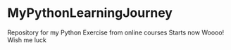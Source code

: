 # MyPythonLearningJourney
Repository for my Python Exercise from online courses
Starts now Woooo! Wish me luck
